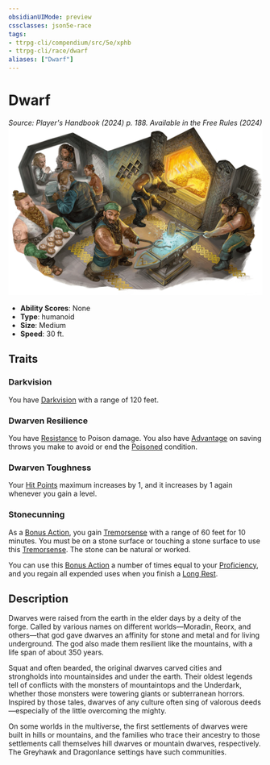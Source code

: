 ```yaml
---
obsidianUIMode: preview
cssclasses: json5e-race
tags:
- ttrpg-cli/compendium/src/5e/xphb
- ttrpg-cli/race/dwarf
aliases: ["Dwarf"]
---
```

# Dwarf
*Source: Player's Handbook (2024) p. 188. Available in the Free Rules (2024)*  
![](3-Compendium/races/img/dwarf.webp#right)

- **Ability Scores**: None
- **Type**: humanoid
- **Size**: Medium
- **Speed**: 30 ft.

## Traits

### Darkvision

You have [Darkvision](3-Compendium/rules/senses.md#Darkvision) with a range of 120 feet.

### Dwarven Resilience

You have [Resistance](3-Compendium/rules/variant-rules/resistance-xphb.md) to Poison damage. You also have [Advantage](3-Compendium/rules/variant-rules/advantage-xphb.md) on saving throws you make to avoid or end the [Poisoned](3-Compendium/rules/conditions.md#Poisoned) condition.

### Dwarven Toughness

Your [Hit Points](3-Compendium/rules/variant-rules/hit-points-xphb.md) maximum increases by 1, and it increases by 1 again whenever you gain a level.

### Stonecunning

As a [Bonus Action](3-Compendium/rules/variant-rules/bonus-action-xphb.md), you gain [Tremorsense](3-Compendium/rules/senses.md#Tremorsense) with a range of 60 feet for 10 minutes. You must be on a stone surface or touching a stone surface to use this [Tremorsense](3-Compendium/rules/senses.md#Tremorsense). The stone can be natural or worked.

You can use this [Bonus Action](3-Compendium/rules/variant-rules/bonus-action-xphb.md) a number of times equal to your [Proficiency](3-Compendium/rules/variant-rules/proficiency-xphb.md), and you regain all expended uses when you finish a [Long Rest](3-Compendium/rules/variant-rules/long-rest-xphb.md).

## Description

Dwarves were raised from the earth in the elder days by a deity of the forge. Called by various names on different worlds—Moradin, Reorx, and others—that god gave dwarves an affinity for stone and metal and for living underground. The god also made them resilient like the mountains, with a life span of about 350 years.

Squat and often bearded, the original dwarves carved cities and strongholds into mountainsides and under the earth. Their oldest legends tell of conflicts with the monsters of mountaintops and the Underdark, whether those monsters were towering giants or subterranean horrors. Inspired by those tales, dwarves of any culture often sing of valorous deeds—especially of the little overcoming the mighty.

On some worlds in the multiverse, the first settlements of dwarves were built in hills or mountains, and the families who trace their ancestry to those settlements call themselves hill dwarves or mountain dwarves, respectively. The Greyhawk and Dragonlance settings have such communities.